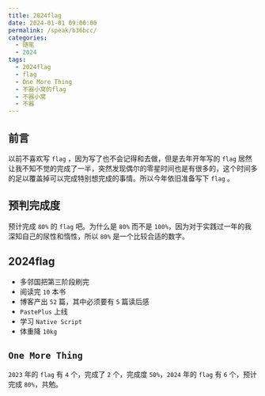```yaml
---
title: 2024flag
date: 2024-01-01 09:00:00
permalink: /speak/b36bcc/
categories:
  - 随笔
  - 2024
tags:
  - 2024flag
  - flag
  - One More Thing
  - 不器小窝的flag
  - 不器小窝
  - 不器
---
```


## 前言

以前不喜欢写 `flag` ，因为写了也不会记得和去做，但是去年开年写的 `flag` 居然让我不知不觉的完成了一半，突然发现偶尔的零星时间也是有很多的，这个时间多的足以覆盖掉可以完成特别想完成的事情。所以今年依旧准备写下 `flag` 。

<!-- more -->

<InArticleAdsense
    data-ad-client="ca-pub-1725717718088510"
    data-ad-slot="4281148213">
</InArticleAdsense>

## 预判完成度

预计完成 `80%` 的 `flag` 吧。为什么是 `80%` 而不是 `100%`，因为对于实践过一年的我深知自己的尿性和惰性，所以 `80%` 是一个比较合适的数字。

## 2024flag

- 多邻国把第三阶段刷完
- 阅读完 `10` 本书
- 博客产出 `52` 篇，其中必须要有 `5` 篇读后感
- `PastePlus` 上线
- 学习 `Native Script`
- 体重降 `10kg`

## `One More Thing`

`2023` 年的 `flag` 有 `4` 个，完成了 `2` 个，完成度 `50%`，`2024` 年的 `flag` 有 `6` 个，预计完成 `80%`，共勉。
